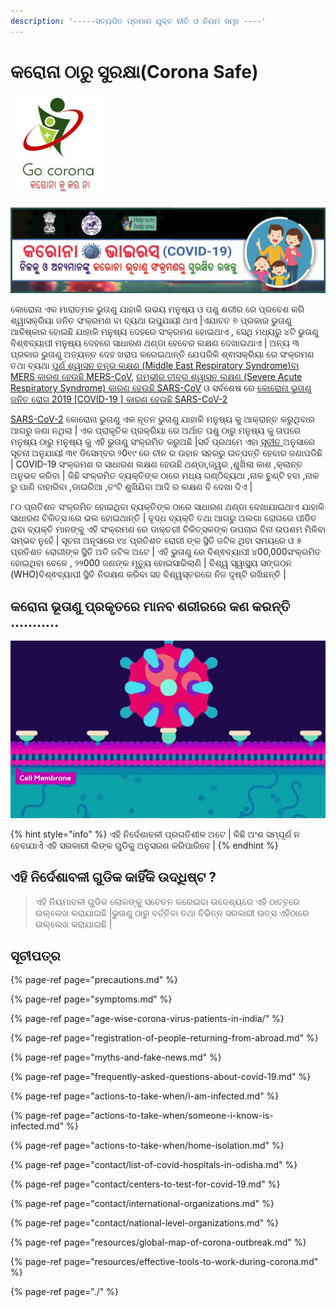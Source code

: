 ```yaml
---
description: '-----ସତ୍ୟପିତ ପ୍ରମାଣ ଯୁକ୍ତ ନୀତି ଓ ନିୟମ ସମୂହ ----'
---
```


# କରୋନା ଠାରୁ ସୁରକ୍ଷା\(Corona Safe\)

![](.gitbook/assets/coronaku-kar-na.JPG)

![](.gitbook/assets/corona2.jpg)

କୋରୋନା ଏକ ମାରାତ୍ମକ ଭୁତାଣୁ ଯାହାକି ଉଭୟ ମନୁଷ୍ୟ ଓ ପଶୁ ଶରୀର ରେ ପ୍ରବେଶ କରି ଶ୍ୱାସକ୍ରିୟା ଜନିତ ସଂକ୍ରମଣ ବା ବ୍ୟଥା ଉପୁଯାୟୀ ଥାଏ \|ଏଯାବତ ୭ ପ୍ରକାର ଭୁତାଣୁ ଆବିଷ୍କାର ହୋଇଛି ଯାହାକି ମନୁଷ୍ୟ ଦେହରେ ସଂକ୍ରମଣ ହୋଇଥାଏ , ସେଥି ମଧ୍ୟରୁ ୪ଟି ଭୁତାଣୁ ବିଶ୍ଵବ୍ୟାପୀ ମନୁଷ୍ୟ ଦେହରେ ସାଧାରଣ ଥଣ୍ଡା ହେବେର ଲକ୍ଷଣ  ଦେଖାଇଥାଏ \| ଅନ୍ୟ ୩ ପ୍ରକାର ଭୁତାଣୁ ଅତ୍ୟନ୍ତ ଦେହ ଖରାପ କରେଇଥାନ୍ତି ଯେପରିକି ଶ୍ଵାସକ୍ରିୟା ରେ ସଂକ୍ରମଣ ତଥା ବ୍ୟଥା [ପୁର୍ଣ ଶ୍ୱାସନ ତନ୍ତ୍ର ଲକ୍ଷଣ \(Middle East Respiratory Syndrome\)ବା MERS କାରଣ ହେଉଛି MERS-CoV](https://www.who.int/emergencies/mers-cov/en/), [ଗମ୍ଭୀର ତୀବ୍ର ଶ୍ୱାସନ ଲକ୍ଷଣ \(Severe Acute Respiratory Syndrome\) କାରଣ ହେଉଛି SARS-CoV](https://www.who.int/csr/sars/en/) ଓ  ସର୍ବଶେଷ ରେ [କୋରୋନା ଭୁତାଣୁ ଜନିତ ରୋଗ 2019 \[COVID-19 \] କାରଣ ହେଉଛି SARS-CoV-2](https://www.cdc.gov/coronavirus/2019-ncov/index.html)

[SARS-CoV-2](https://www.who.int/emergencies/diseases/novel-coronavirus-2019) କୋରୋନା ଭୁତାଣୁ ଏକ ନୂତନ ଭୁତାଣୁ ଯାହାକି ମନୁଷ୍ୟ କୁ ଆକ୍ରାନ୍ତ କରୁଥିବାର ଆଗରୁ ଜଣା ନଥିଲା \| ଏକ ପ୍ରାକୃତିକ ପ୍ରକ୍ରିୟା ରେ ଅର୍ଥାତ ପଶୁ ଠାରୁ ମନୁଷ୍ୟ କୁ ତାପରେ ମନୁଷ୍ୟ ଠାରୁ ମନୁଷ୍ୟ କୁ ଏହି ଭୁତାଣୁ ସଂକ୍ରମିତ କରୁଅଛି \|ସର୍ବ ପ୍ରଥମେ ଏହା [ସୂଚୀତ ](https://www.who.int/csr/don/05-january-2020-pneumonia-of-unkown-cause-china/en/) ଅନୁସାରେ ସୂଚନା ଅନୁଯାୟୀ ୩୧ ଡିସେମ୍ବର ୨0୧୯ ରେ ଚୀନ ର ଊହାନ ସହରରୁ ଉତ୍ପତ୍ତି ହେବାର ଜଣାପଡିଛି \| COVID-19 ସଂକ୍ରମଣ ର ସାଧାରଣ ଲକ୍ଷଣ ହେଉଛି ଥଣ୍ଡା,ଜ୍ୱର ,ଶୁଖିଲା କାଶ ,କ୍ଲାନ୍ତ ଅନୁଭବ କରିବା \| କିଛି ସଂକ୍ରମିତ ବ୍ୟକ୍ତିଙ୍କ ଠାରେ ମଧ୍ୟ ଗଣ୍ଠିବ୍ୟଥା ,ନାକ ଚୁଣ୍ଟି ହବା ,ନାକ ରୁ ପାଣି ବାହାରିବା ,ଡାଇରିଆ ,ତଂଟି ଶୁଖିଯିବା ଆଦି ର ଲକ୍ଷଣ ବି ଦେଖା ଦିଏ \|

୮୦ ପ୍ରତିଶତ ସଂକ୍ରମିତ ହୋଇଥିବା ବ୍ୟକ୍ତିଙ୍କ ଠାରେ ସାଧାରଣ ଥଣ୍ଡା ଦେଖାଯାଇଥାଏ ଯାହାକି ସାଧାରଣ ଚିକିତ୍ସ।ରେ ଭଲ ହୋଇଥାନ୍ତି \| ବୃଦ୍ଧ ବ୍ୟକ୍ତି ତଥା ଆଗରୁ ଅଲଗା ରୋଗରେ ପୀଡିତ ଥିବା ବ୍ୟକ୍ତି ମାନଙ୍କୁ ଏହି ସଂକ୍ରମଣ ରେ ଡାକ୍ତରୀ ଚିକିତ୍ସକଙ୍କ ଉପଚାର ବିନା ଉପଶମ ମିଳିବା ସମ୍ଭବ ନୁହେଁ \| ସୂଚନା ଅନୂସାରେ ୧୪ ପ୍ରତିଶତ ରୋଗୀ ଙ୍କ ସ୍ଥିତି ଜଟିଳ ଥିବା ସମୟରେ ଓ ୫ ପ୍ରତିଶତ ରୋଗୀଙ୍କ ସ୍ଥିତି ଅତି ଜଟିଳ ଅଟେ \| ଏହି ଭୁତାଣୁ ରେ ବିଶ୍ଵବ୍ୟାପୀ ୪00,000ସଂକ୍ରମିତ ହୋଇଥିବା ବେଳେ , ୨୨000 ଜଣଙ୍କ ମୃତ୍ୟୁ ହୋଇସାରିଲାଣି \| ବିଶ୍ୱ ସ୍ୱାସ୍ଥ୍ୟ ସଙ୍ଗଠନ \(WHO\)ବିଶ୍ଵବ୍ୟାପୀ ସ୍ଥିତି ନିରକ୍ଷଣ କରିବା ସହ ବିଶ୍ୱସ୍ତରରେ ନିଜ ଦୃଷ୍ଟି ରଖିଛନ୍ତି \|

## କରୋନା ଭୂତାଣୁ  ପ୍ରକୃତରେ ମାନବ ଶରୀରରେ କଣ କରନ୍ତି ...........

![](.gitbook/assets/coronavirus-animation%20%281%29.gif)



{% hint style="info" %}
ଏହି ନିର୍ଦେଶାବଳୀ ପ୍ରଗତିଶୀଳ ଅଟେ \| କିଛି ଅଂଶ ସମ୍ପୂର୍ଣ ନ ହେବାଯାଏଁ ଏହି ସରକାରୀ ଲିଙ୍କ ଗୁଡିକୁ ଅନୁସରଣ କରିପାରିବେ \|
{% endhint %}

## ଏହି ନିର୍ଦେଶାବଳୀ ଗୁଡିକ କାହିଁକି ଉଦ୍ଧିଷ୍ଟ ?

> ଏହି ନିୟମାବଳୀ ଗୁଡିକ ଲୋକଙ୍କୁ ସଚେତନ କରେଇବା ଉଦେଶ୍ୟରେ ଏହି ଠାତ୍ହରେ ଉଲ୍ଲେଖ କରାଯାଇଛି \|ଭୁତାଣୁ ଠାରୁ ବର୍ତ୍ତିବା ତଥା ବିଭିନ୍ନ ସରକାରୀ ଉତ୍ସ ଏହିଠାରେ ଉଲ୍ଲେଖ କରାଯାଇଛି \|

## ସୂଚୀପତ୍ର 

{% page-ref page="precautions.md" %}

{% page-ref page="symptoms.md" %}

{% page-ref page="age-wise-corona-virus-patients-in-india/" %}

{% page-ref page="registration-of-people-returning-from-abroad.md" %}

{% page-ref page="myths-and-fake-news.md" %}

{% page-ref page="frequently-asked-questions-about-covid-19.md" %}

{% page-ref page="actions-to-take-when/i-am-infected.md" %}

{% page-ref page="actions-to-take-when/someone-i-know-is-infected.md" %}

{% page-ref page="actions-to-take-when/home-isolation.md" %}

{% page-ref page="contact/list-of-covid-hospitals-in-odisha.md" %}

{% page-ref page="contact/centers-to-test-for-covid-19.md" %}

{% page-ref page="contact/international-organizations.md" %}

{% page-ref page="contact/national-level-organizations.md" %}

{% page-ref page="resources/global-map-of-corona-outbreak.md" %}

{% page-ref page="resources/effective-tools-to-work-during-corona.md" %}



{% page-ref page="./" %}



